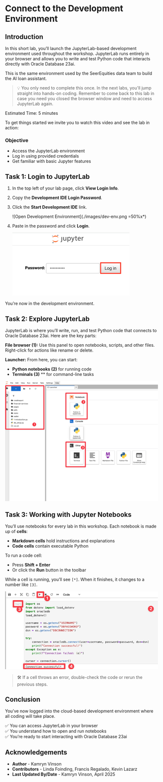 # Connect to the Development Environment

## Introduction

In this short lab, you’ll launch the JupyterLab-based development environment used throughout the workshop. JupyterLab runs entirely in your browser and allows you to write and test Python code that interacts directly with Oracle Database 23ai.

This is the same environment used by the SeerEquities data team to build the AI loan assistant.

> 💡 You only need to complete this once. In the next labs, you'll jump straight into hands-on coding. Remember to come back to this lab in case you need you closed the browser window and need to access JupyterLab again.


Estimated Time: 5 minutes

To get things started we invite you to watch this video and see the lab in action:

  [](videohub:1_t121gz5o:medium)

### Objective

- Access the JupyterLab environment
- Log in using provided credentials
- Get familiar with basic Jupyter features

## Task 1: Login to JupyterLab

1. In the top left of your lab page, click **View Login Info**.  
2. Copy the **Development IDE Login Password**.
3. Click the **Start Development IDE** link.
   
    ![Open Development Environment](./images/dev-env.png =50%x*)

4. Paste in the password and click **Login**.

    ![Login](./images/jupyter-login.png " ")

You’re now in the development environment.

## Task 2: Explore JupyterLab

JupyterLab is where you’ll write, run, and test Python code that connects to Oracle Database 23ai. Here are the key parts:

**File browser (1):** Use this panel to open notebooks, scripts, and other files. Right-click for actions like rename or delete.


**Launcher:** From here, you can start:
- **Python notebooks (2)** for running code
- **Terminals (3)** ** for command-line tasks

![JupyterLab Launcher](./images/jupyter.png " ")

## Task 3: Working with Jupyter Notebooks

You’ll use notebooks for every lab in this workshop. Each notebook is made up of **cells**:

- **Markdown cells** hold instructions and explanations
- **Code cells** contain executable Python

To run a code cell:
- Press **Shift + Enter**
- Or click the **Run** button in the toolbar

While a cell is running, you’ll see `[*]`. When it finishes, it changes to a number like `[3]`.

![JupyterLab blocks](./images/block.png " ")

> 🛠 If a cell throws an error, double-check the code or rerun the previous steps.


## Conclusion

You’ve now logged into the cloud-based development environment where all coding will take place.

✅ You can access JupyterLab in your browser  
✅ You understand how to open and run notebooks  
✅ You’re ready to start interacting with Oracle Database 23ai  

## Acknowledgements
* **Author** - Kamryn Vinson
* **Contributors** -  Linda Foinding, Francis Regalado, Kevin Lazarz
* **Last Updated By/Date** - Kamryn Vinson, April 2025
